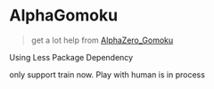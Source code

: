 # AlphaGomoku <AlphaGo Zero boost by terminal-estimation>
> get a lot help from [AlphaZero_Gomoku]('https://github.com/junxiaosong/AlphaZero_Gomoku')

Using Less Package Dependency  

only support train now. Play with human is in process
